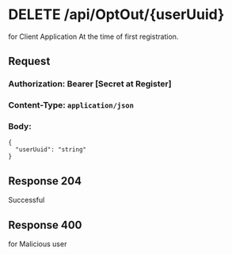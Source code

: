 # DELETE /api/OptOut/{userUuid}
for Client Application
At the time of first registration.

## Request
### Authorization: Bearer [Secret at Register]
### Content-Type: `application/json`
### Body:
```
{
  "userUuid": "string"
}
```
## Response 204
Successful

## Response 400
for Malicious user
